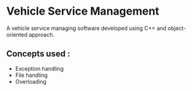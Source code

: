 # Vehicle Service Management
A vehicle service managing software developed using C++ and object-oriented approach.
## Concepts used :
* Exception handling
* File handling
* Overloading
